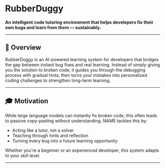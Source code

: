 # RubberDuggy

**An intelligent code tutoring environment that helps developers fix their own bugs and learn from them — sustainably.**

---

## 🚀 Overview

RubberDuggy is an AI-powered learning system for developers that bridges the gap between instant bug fixes and real learning. Instead of simply giving you the solution to broken code, it guides you through the debugging process with gradual hints, then turns your mistakes into personalized coding challenges to strengthen long-term learning.

---

## 🎓 Motivation

While large language models can instantly fix broken code, this often leads to passive copy-pasting without understanding. NAME tackles this by:

* Acting like a tutor, not a solver
* Teaching through hints and reflection
* Turning every bug into a future learning opportunity

Whether you're a beginner or an experienced developer, this system adapts to your skill level.

---
